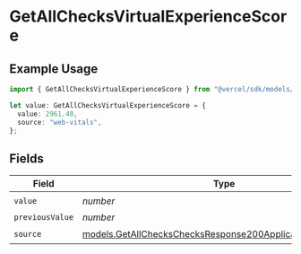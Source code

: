 # GetAllChecksVirtualExperienceScore

## Example Usage

```typescript
import { GetAllChecksVirtualExperienceScore } from "@vercel/sdk/models/getallchecksop.js";

let value: GetAllChecksVirtualExperienceScore = {
  value: 2961.40,
  source: "web-vitals",
};
```

## Fields

| Field                                                                                                                        | Type                                                                                                                         | Required                                                                                                                     | Description                                                                                                                  |
| ---------------------------------------------------------------------------------------------------------------------------- | ---------------------------------------------------------------------------------------------------------------------------- | ---------------------------------------------------------------------------------------------------------------------------- | ---------------------------------------------------------------------------------------------------------------------------- |
| `value`                                                                                                                      | *number*                                                                                                                     | :heavy_check_mark:                                                                                                           | N/A                                                                                                                          |
| `previousValue`                                                                                                              | *number*                                                                                                                     | :heavy_minus_sign:                                                                                                           | N/A                                                                                                                          |
| `source`                                                                                                                     | [models.GetAllChecksChecksResponse200ApplicationJSONSource](../models/getallcheckschecksresponse200applicationjsonsource.md) | :heavy_check_mark:                                                                                                           | N/A                                                                                                                          |